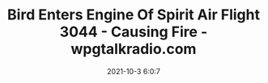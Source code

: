 ---
"title": "Bird Enters Engine Of Spirit Air Flight 3044 - Causing Fire - wpgtalkradio.com"
"date": "2021-10-3 6:0:7"
"feed_name": "GOOGLENEWSCONSTRUCTION"
"feed_website": "https://news.google.com/search?q=construction%2Bincident&hl=en-US&gl=US&ceid=US:en"
"feed_rss": "https://news.google.com/rss/search?q=construction%2Bincident&hl=en-US&gl=US&ceid=US:en"
"link": "https://wpgtalkradio.com/bird-enters-engine-of-spirit-air-flight-3044-causing-fire-before-takeoff/"
"source": "{'href': 'https://wpgtalkradio.com', 'title': 'wpgtalkradio.com'}"
"file": "_posts/2021-1-1-6a5d32d0ba9b9f30d35303decff40b6052236e0b.md"
"accident": "1"
"drilling": "1"
"dead": "0"
"injured": "0"
"arrested": "0"
"where": "unknown site"
"causes": "unknown"
"place": "unknown place"
---
